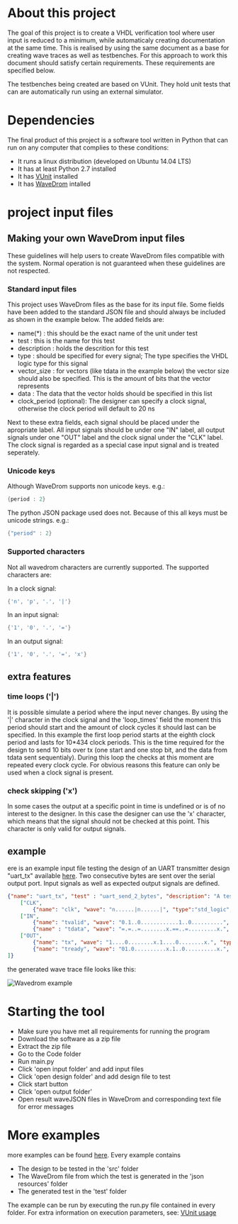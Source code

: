 # About this project

The goal of this project is to create a VHDL verification tool where user input is reduced to a minimum, while automaticaly creating documentation at the same time. This is realised by using the same document as a base for creating wave traces as well as testbenches. For this approach to work this document should satisfy certain requirements. These requirements are specified below.

The testbenches being created are based on VUnit. They hold unit tests that can are automatically run using an external simulator.

# Dependencies
The final product of this project is a software tool written in Python that can run on any computer that complies to these conditions:
 * It runs a linux distribution (developed on Ubuntu 14.04 LTS)
 * It has at least Python 2.7 installed
 * It has [VUnit](http://vunit.github.io/documentation) installed
 * It has [WaveDrom](www.wavedrom.com) intalled
 
# project input files
## Making your own WaveDrom input files
These guidelines will help users to create WaveDrom files compatible with the system. Normal operation is not guaranteed when these guidelines are not respected.

### Standard input files
This project uses WaveDrom files as the base for its input file. Some fields have been added to the standard JSON file and should always be included as shown in the example below. The added fields are:
* name(*) : this should be the exact name of the unit under test
* test : this is the name for this test
* description : holds the descrition for this test
* type : should be specified for every signal; The type specifies the VHDL logic type for this signal
* vector_size : for vectors (like tdata in the example below) the vector size should also be specified. This is the amount of bits that the vector represents
* data : The data that the vector holds should be specified in this list
* clock_period (optional): The designer can specify a clock signal, otherwise the clock period will default to 20 ns

Next to these extra fields, each signal should be placed under the apropriate label. All input signals should be under one "IN" label, all output signals under one "OUT" label and the clock signal under the "CLK" label. The clock signal is regarded as a special case input signal and is treated seperately.
### Unicode keys
Although WaveDrom supports non unicode keys. e.g.:
```java
{period : 2}
```
The python JSON package used does not. Because of this all keys must be unicode strings. e.g.:
```java
{"period" : 2}
```
### Supported characters
Not all wavedrom characters are currently supported. The supported characters are:

In a clock signal:
```java
{'n', 'p', '.', '|'}
```
In an input signal: 
```java
{'1', '0', '.', '='}
```
In an output signal: 
```java
{'1', '0', '.', '=', 'x'}
```
## extra features
### time loops ('|')
It is possible simulate a period where the input never changes. By using the '|' character in the clock signal and the 'loop_times' field the moment this period should start and the amount of clock cycles it should last can be specified. In this example the first loop period starts at the eighth clock period and lasts for 10*434 clock periods. This is the time required for the design to send 10 bits over tx (one start and one stop bit, and the data from tdata sent sequentialy). During this loop the checks at this moment are repeated every clock cycle. For obvious reasons this feature can only be used when a clock signal is present.

### check skipping ('x')
In some cases the output at a specific point in time is undefined or is of no interest to the designer. In this case the designer can use the 'x' character, which means that the signal should not be checked at this point. This character is only valid for output signals.


## example
ere is an example input file testing the design of an UART transmitter design "uart_tx" available [here](https://github.ugent.be/wseldesl/Thesis/tree/master/examples/uart/vhdl_files/src). Two consecutive bytes are sent over the serial output port. Input signals as well as expected output signals are defined.

```json
{"name": "uart_tx", "test" : "uart_send_2_bytes", "description": "A test for sending two consecutive bytes with an parallel to serial uart", "signal": [
	["CLK",
		{"name": "clk", "wave": "n......|n......|", "type":"std_logic", "period": "2", "clock_period": "10", "loop_times" : ["10*434", "10*434"]}],
	["IN",
		{"name": "tvalid", "wave": "0.1..0............1..0..........", "type": "std_logic"},
		{"name" : "tdata", "wave": "=.=..=........x.==..=.........x.", "data": ["0", "249", "0", "0", "127", "0"], "type" : "std_logic_vector", "vector_size" : "8"}],
	["OUT",
		{"name": "tx", "wave": "1....0........x.1....0........x.", "type": "std_logic"},
		{"name": "tready", "wave": "01.0..........x.1..0..........x.", "type": "std_logic"}]
]}
```
the generated wave trace file looks like this:

![Wavedrom example](http://postimg.org/image/z5gt0wmon/full/)

# Starting the tool
 * Make sure you have met all requirements for running the program 
 * Download the software as a zip file
 * Extract the zip file
 * Go to the Code folder
 * Run main.py
 * Click 'open input folder' and add input files
 * Click 'open design folder' and add design file to test
 * Click start button
 * Click 'open output folder'
 * Open result waveJSON files in WaveDrom and corresponding text file for error messages

# More examples
more examples can be found [here](https://github.ugent.be/wseldesl/Thesis/tree/master/examples). Every example contains 
 * The design to be tested in the 'src' folder
 * The WaveDrom file from which the test is generated in the 'json resources' folder
 * The generated test in the 'test' folder

The example can be run by executing the run.py file contained in every folder. For extra information on execution parameters, see: [VUnit usage](http://vunit.github.io/cli.html#usage)

